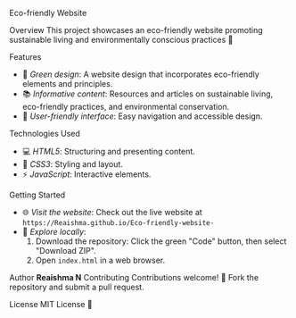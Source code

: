 
Eco-friendly Website

Overview
This project showcases an eco-friendly website promoting sustainable living and environmentally conscious practices 🌿

Features
- 🌸 *Green design*: A website design that incorporates eco-friendly elements and principles.
- 📚 *Informative content*: Resources and articles on sustainable living, eco-friendly practices, and environmental conservation.
- 📱 *User-friendly interface*: Easy navigation and accessible design.

Technologies Used
- 💻 *HTML5*: Structuring and presenting content.
- 🎨 *CSS3*: Styling and layout.
- ⚡️ *JavaScript*: Interactive elements.

Getting Started
- 🌐 *Visit the website*: Check out the live website at `https://Reaishma.github.io/Eco-friendly-website-`
- 📁 *Explore locally*:
    1. Download the repository: Click the green "Code" button, then select "Download ZIP".
    2. Open `index.html` in a web browser.

Author
**Reaishma N**
Contributing
Contributions welcome! 🌟 Fork the repository and submit a pull request.

License
MIT License 📄

